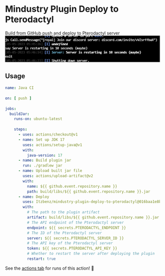 # Mindustry Plugin Deploy to Pterodactyl

Build from GitHub push and deploy to Pterodactyl server
![img.png](img.png)

## Usage

```yaml
name: Java CI

on: [ push ]

jobs:
  buildJar:
    runs-on: ubuntu-latest

    steps:
      - uses: actions/checkout@v1
      - name: Set up JDK 17
        uses: actions/setup-java@v1
        with:
          java-version: 17
      - name: Build plugin jar
        run: ./gradlew jar
      - name: Upload built jar file
        uses: actions/upload-artifact@v2
        with:
          name: ${{ github.event.repository.name }}
          path: build/libs/${{ github.event.repository.name }}.jar
      - name: Deploy
        uses: Itzbenz/mindustry-plugin-deploy-to-pterodactyl@016baa1e8b1210c4c61cf1235e1cdfeda469e382
        with:
          # The path to the plugin artifact
          artifact: build/libs/${{ github.event.repository.name }}.jar
          # The API endpoint of the Pterodactyl server
          endpoint: ${{ secrets.PTERODACTYL_ENDPOINT }}
          # The ID of the Pterodactyl server
          server: ${{ secrets.PTERODACTYL_SERVER_ID }}
          # The API key of the Pterodactyl server
          token: ${{ secrets.PTERODACTYL_API_KEY }}
          # Whether to restart the server after deploying the plugin
          restart: true
```

See the [actions tab](https://github.com/actions/javascript-action/actions) for runs of this action! :rocket:
